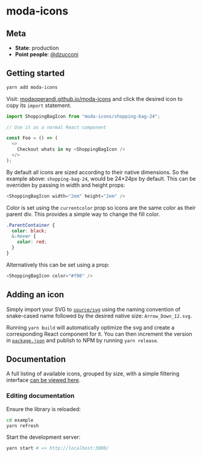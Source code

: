# moda-icons

## Meta

- **State**: production
- **Point people**: [@dzucconi](https://github.com/dzucconi)

## Getting started

```bash
yarn add moda-icons
```

Visit: [modaoperandi.github.io/moda-icons](https://modaoperandi.github.io/moda-icons/) and click the desired icon to copy its `import` statement.

```javascript
import ShoppingBagIcon from "moda-icons/shopping-bag-24";

// Use it as a normal React component

const Foo = () => (
  <>
    Checkout whats in my <ShoppingBagIcon />
  </>
);
```

By default all icons are sized according to their native dimensions. So the example above: `shopping-bag-24`, would be 24×24px by default. This can be overriden by passing in width and height props:

```javascript
<ShoppingBagIcon width="2em" height="2em" />
```

Color is set using the `currentcolor` prop so icons are the same color as their parent div. This provides a simple way to change the fill color.

```scss
.ParentContainer {
  color: black;
  &:hover {
    color: red;
  }
}
```

Alternatively this can be set using a prop:

```javascript
<ShoppingBagIcon color="#f00" />
```

## Adding an icon

Simply import your SVG to [`source/svg`](/source/svg) using the naming convention of snake-cased name followed by the desired native size: `Arrow_Down_12.svg`.

Running `yarn build` will automatically optimize the svg and create a corresponding React component for it. You can then increment the version in [`package.json`](package.json) and publish to NPM by running `yarn release`.

## Documentation

A full listing of available icons, grouped by size, with a simple filtering interface [can be viewed here](https://modaoperandi.github.io/moda-icons/).

### Editing documentation

Ensure the library is reloaded:

```bash
cd example
yarn refresh
```

Start the development server:

```bash
yarn start # => http://localhost:3000/
```
